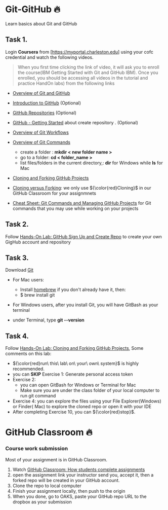 # Git-GitHub :fire:
Learn basics about Git and GitHub

## Task 1.
Login **Coursera** from  [https://myportal.charleston.edu] using your cofc credential and watch the following videos. 
   > When you first time clicking the link of video, it will ask you to enroll the course(IBM Getting Started with Git and GitHub IBM).
    Once you enrolled, you should be accessing all videos in the tutorial and practice HandOn labs) from the following links

* [Overview of Git and GitHub](https://www.coursera.org/learn/getting-started-with-git-and-github/lecture/Q2qCC/overview-of-git-and-github)
* [Introduction to GitHub](https://www.coursera.org/learn/getting-started-with-git-and-github/lecture/Vtjgd/introduction-to-github) (Optional)
* [GitHub Repositories](https://www.coursera.org/learn/getting-started-with-git-and-github/lecture/NPMOC/github-repositories) (Optional)
* [GitHub - Getting Started](https://www.coursera.org/learn/getting-started-with-git-and-github/lecture/fe489/github-getting-started) about create repository . (Optional)
* [Overview of Git Workflows](https://www.coursera.org/learn/getting-started-with-git-and-github/lecture/ZL8gJ/overview-of-git-workflows)
* [Overview of Git Commands](https://www.coursera.org/learn/getting-started-with-git-and-github/lecture/1LQzR/overview-of-git-commands) 
    * create a folder : __mkdir < new folder name >__  
    * go to a folder: __cd < folder_name >__ 
    * list files/folders in the current directory,: __dir__ for Windows   while __ls__ for Mac

* [Cloning and Forking GitHub Projects](https://www.coursera.org/learn/getting-started-with-git-and-github/lecture/0CWLT/cloning-and-forking-github-projects)
* [Cloning versus Forking](): we only use  ${\color{red}Cloning}$  in our GitHub Classroom for your assignmnets
* [Cheat Sheet: Git Commands and Managing GitHub Projects](https://www.coursera.org/learn/getting-started-with-git-and-github/ungradedWidget/ip1GF/cheat-sheet-git-commands-and-managing-github-projects) for Git commands that you may use while working on your projects
## Task 2. 
Follow [Hands-On Lab: GitHub Sign Up and Create Repo](https://www.coursera.org/learn/getting-started-with-git-and-github/ungradedWidget/OanRG/hands-on-lab-github-sign-up-and-create-repo) to create your own GigHub account and repository 

## Task 3. 
Download [Git](https://www.git-scm.com/downloads) 
* For Mac users:
    - Install [homebrew](https://brew.sh/) if you don't already have it, then:
    - $ brew install git
    
* For Windows users, after you install Git, you will have GitBash as your terminal 
* under Terminal, type **git --version** 
## Task 4.
Follow [Hands-On Lab: Cloning and Forking GitHub Projects](https://www.coursera.org/learn/getting-started-with-git-and-github/ungradedLti/hsEpk/hands-on-lab-cloning-and-forking-github-projects), Some comments on this lab:
* ${\color{red}run\  this\ lab\ on\ your\ own\ system}$ is highly recommended. 
* you can __SKIP__ Exercise 1: Generate personal access token
* Exercise 2: 
    - you can open GitBash for Windows or Terminal for Mac 
    - Make sure you are under the class folder of your local computer to run git command
* Exercise 4: you can explore the files using your File Explorer(Windows) or Finder( Mac) to explore the cloned repo or open it with your IDE 
* After completing Exercise 10, you can ${\color{red}stop}$.

# GitHub Classroom :fire:
### Course work submission
Most of your assignment is in GitHub Classroom. 
1. Watch [GitHub Classroom: How students complete assignments ](https://www.youtube.com/watch?v=ObaFRGp_Eko  )
2. open the assignment link your instructor send you, accept it, then a forked repo will be created in your GitHub account. 
3. Clone the repo to local computer
4. Finish your assignment locally, then push to the origin
5. When you done, go to OAKS, paste your GitHub repo URL to the dropbox as your submission
    
